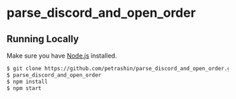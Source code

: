 # parse_discord_and_open_order

## Running Locally

Make sure you have [Node.js](http://nodejs.org/) installed.

```sh
$ git clone https://github.com/petrashin/parse_discord_and_open_order.git # or clone your own fork
$ parse_discord_and_open_order
$ npm install
$ npm start
```
